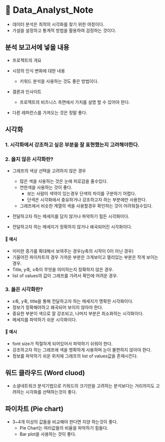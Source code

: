 # 🔎 Data_Analyst_Note

- 데이터 분석은 최적의 시각화를 찾기 위한 여정이다.
- 가설을 설정하고 통계적 방법을 활용하여 검정하는 것이다.

## 분석 보고서에 넣을 내용
- 프로젝트의 개요

- 시장의 인식 변화에 대한 내용
  - 키워드 분석을 사용하는 것도 좋은 방법이다.

- 결론과 인사이트
  - 프로젝트의 비즈니스 측면에서 가치를 설명 할 수 있어야 한다.

- 다른 레퍼런스를 가져오는 것은 정말 좋다.

## 시각화

### 1. 시각화에서 강조하고 싶은 부분을 잘 표현했는지 고려해야한다.



### 2. 옳지 않은 시각화란?
  - 그래프의 색상 선택을 고려하지 않은 경우
    - 많은 색을 사용하는 것은 눈에 피로감을 줄수있다.
    - 연한색을 사용하는 것이 좋다.
      - 보는 사람이 색약이 있는경우 단색의 차이를 구분하기 어렵다.
      - 단색은 시각화에서 중요하거나 강조하고자 하는 부분에만 사용한다.
    - 그래프에서 비슷한 계열의 색을 사용할경우 확인하는 것이 어려워질수있다.
    
  - 전달하고자 하는 메세지를 담지 않거나 파악하기 힘든 시각화이다.
  
  - 전달하고자 하는 메세지가 정확하지 않거나 왜곡되어진 시각화이다.
  
  
#### 📌 예시
- 미미한 증가를 확대해서 보여주는 경우(y축의 시작이 0이 아닌 경우)
- 기울어진 파이차트의 경우 가까운 부분은 크게보이고 멀리있는 부분은 작게 보이는 경우.
- Title, y축, x축이 무엇을 의미하는지 정확하지 않은 경우.
- list of values의 값이 그래프를 가려서 확인에 어려운 경우.



### 3. 옳은 시각화란?
  - x축, y축, title을 통해 전달하고자 하는 메세지가 명확한 시각화이다.
  - 정보가 정확해야하고 왜곡되어 보이지 않아야 한다.
  - 중요한 부분이 색으로 잘 강조되고, 나머지 부분은 최소화하는 시각화이다.
  - 메세지를 파악하기 쉬운 시각화이다.
  
  
#### 📌 예시
- font size가 적절하게 되어있어서 파악하기 쉬워야 한다.
- 강조하고자 하는 그래프에 색을 명확하게 사용하며 눈이 불편하지 않아야 한다.
- 정보를 파악하기 쉬운 위치에 그래프의 list of values값을 존재시킨다.


  
## 워드 클라우드 (Word cluod)
- 소셜네트워크 분석기법으로 키워드의 크기만을 고려하는 분석보다는 거리까지도 고려하는 시각화를 선택하는것이 좋다.

## 파이차트 (Pie chart)
- 3~4개 이상의 값들을 비교해야 한다면 지양 하는것이 좋다.
  - Pie Chart는 여러값들의 비율을 파악하기 힘들다.
  - Bar plot을 사용하는 것이 좋다.
